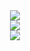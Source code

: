 <div align="center">
 <img src="https://github-readme-stats.vercel.app/api?username=Dannansilva&theme=tokyonight&hide_border=true&include_all_commits=true&count_private=true"/>
</div>
 <div align="center">
  <img src="https://github-readme-streak-stats.herokuapp.com/?user=Dannansilva&theme=tokyonight&hide_border=true"/>
 </div>
 <div align="center">
 <img src="https://github-readme-stats.vercel.app/api/top-langs/?username=Dannansilva&theme=tokyonight&hide_border=true&include_all_commits=true&count_private=true&layout=compact"/>
</div><br>
<div align="center">




  
<!-- Proudly created with GPRM ( https://gprm.itsvg.in ) -->
